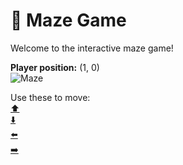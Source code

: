 # 🧩 Maze Game  
Welcome to the interactive maze game!

**Player position:** (1, 0)  
![Maze](https://recognize-instructor-criteria-other.trycloudflare.com/images/pos_1_0.png?t=1760502703391)

Use these to move:  
[⬆️](https://recognize-instructor-criteria-other.trycloudflare.com/move/1_0_w)  
[⬇️](https://recognize-instructor-criteria-other.trycloudflare.com/move/1_0_s)  
[⬅️](https://recognize-instructor-criteria-other.trycloudflare.com/move/1_0_a)  
[➡️](https://recognize-instructor-criteria-other.trycloudflare.com/move/1_0_d)
